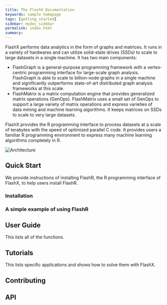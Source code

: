 ```yaml
---
title: The FlashX Documentation
keywords: sample homepage
tags: [getting_started]
sidebar: mydoc_sidebar
permalink: index.html
summary: 
---
```


FlashX performs data analytics in the form of graphs and matrices. It runs
in a variety of hardwares and can utilize solid-state drives (SSDs) to scale
to large datasets in a single machine. It has two main components:

* FlashGraph is a general-purpose programming framework with a vertex-centric
programming interface for large-scale graph analysis. FlashGraph is able to
scale to billion-node graphs in a single machine and significantly outperforms
state-of-art distributed graph analysis frameworks at this scale.
* FlashMatrix is a matrix computation engine that provides generalized matrix
operations (GenOps). FlashMatrix uses a small set of GenOps to support a large
variety of matrix operations and express varieties of data mining and machine
learning algorithms. It keeps matrices on SSDs to scale to very large datasets.

FlashX provides the R programming interface to process datasets at a scale of
terabytes with the speed of optimized parallel C code. It provides
users a familiar R programming environment to express many machine learning
algorithms completely in R.

![Architecture](http://www.cs.jhu.edu/~zhengda/FlashGraph/arch.png)

## Quick Start

We provide instructions of installing FlashR, the R programming interface of FlashX, to help users install FlashR.

### Installation

### A simple example of using FlashR

## User Guide

This lists all of the functions.

## Tutorials

This lists specific applications and shows how to solve them with FlashX.

## Contributing

## API
